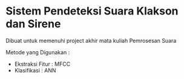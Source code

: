 # Sistem Pendeteksi Suara Klakson dan Sirene
Dibuat untuk memenuhi project akhir mata kuliah Pemrosesan Suara

Metode yang Digunakan :
- Ekstraksi Fitur : MFCC
- Klasifikasi : ANN
